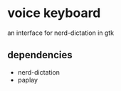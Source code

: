 # voice keyboard

an interface for nerd-dictation in gtk

## dependencies

- nerd-dictation
- paplay
